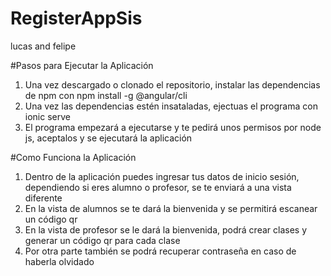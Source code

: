 # RegisterAppSis
 lucas and felipe

#Pasos para Ejecutar la Aplicación
1. Una vez descargado o clonado el repositorio, instalar las dependencias de npm con npm install -g @angular/cli
2. Una vez las dependencias estén insataladas, ejectuas el programa con ionic serve
3. El programa empezará a ejecutarse y te pedirá unos permisos por node js, aceptalos y se ejecutará la aplicación

#Como Funciona la Aplicación
1. Dentro de la aplicación puedes ingresar tus datos de inicio sesión, dependiendo si eres alumno o profesor, se te enviará a una vista diferente
2. En la vista de alumnos se te dará la bienvenida y se permitirá escanear un código qr
3. En la vista de profesor se le dará la bienvenida, podrá crear clases y generar un código qr para cada clase
4. Por otra parte también se podrá recuperar contraseña en caso de haberla olvidado
